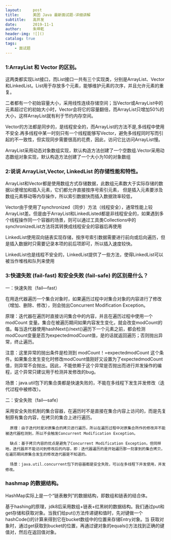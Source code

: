 ```yaml
---
layout:     post
title:      美团 Java 最新面试题-详细讲解
subtitle:   高并发
date:       2019-11-1
author:     朱坤乾
header-img: ![]()
catalog: true
tags:
    - 面试题
---
```

###  1:ArrayList 和 Vector 的区别。

这两类都实现List接口，而List接口一共有三个实现类，分别是ArrayList、Vector和LinkedList。List用于存放多个元素，能够维护元素的次序，并且允许元素的重复。

二者都有一个初始容量大小，采用线性连续存储空间；当Vector或ArrayList中的元素超过它的初始大小时，Vector会将它的容量翻倍，而ArrayList只增加50%的大小，这样ArrayList就有利于节约内存空间。

Vector的方法都是同步的，是线程安全的，而ArrayList的方法不是,多线程中使用不安全.再多线程中某一时刻只有一个线程能够写Vector，避免多线程同时写而引起的不一致性，但实现同步需要很高的花费，因此，访问它比访问ArrayList慢。

ArrayList采用动态对象数组实现，默认构造方法创建了一个空数组.Vector采用动态数组对象实现，默认构造方法创建了一个大小为10的对象数组


###  2:说说 ArrayList,Vector, LinkedList 的存储性能和特性。

ArrayList和Vector都是使用数组方式存储数据，此数组元素数大于实际存储的数据以便增加和插入元素，它们都允许直接按序号索引元素，
但是插入元素要涉及数组元素移动等内存操作，所以索引数据快而插入数据效率较低，

Vector由于使用了synchronized（同步）方法（线程安全），通常性能上较ArrayList差。但是由于ArrayList和LinkedListed都是非线程安全的，如果遇到多个线程操作同一个容器的场景，则可以通过工具类Collections中的synchronizedList方法将其转换成线程安全的容器后再使用

LinkedList使用双向链表实现存储，按序号索引数据需要进行前向或后向遍历，但是插入数据时只需要记录本项的前后项即可，所以插入速度较快。

LinkedList也是线程不安全的，LinkedList提供了一些方法，使得LinkedList可以被当作堆栈和队列来使用


###  3:快速失败 (fail-fast) 和安全失败 (fail-safe) 的区别是什么？

一：快速失败（fail—fast） 

在用迭代器遍历一个集合对象时，如果遍历过程中对集合对象的内容进行了修改（增加、删除、修改），则会抛出Concurrent Modification Exception。

原理：迭代器在遍历时直接访问集合中的内容，并且在遍历过程中使用一个 modCount 变量。集合在被遍历期间如果内容发生变化，就会改变modCount的值。每当迭代器使用hashNext()/next()遍历下一个元素之前，都会检测modCount变量是否为expectedmodCount值，是的话就返回遍历；否则抛出异常，终止遍历。 

注意：这里异常的抛出条件是检测到 modCount！=expectedmodCount 这个条件。如果集合发生变化时修改modCount值刚好又设置为了expectedmodCount值，则异常不会抛出。因此，不能依赖于这个异常是否抛出而进行并发操作的编程，这个异常只建议用于检测并发修改的bug。 

场景：java.util包下的集合类都是快速失败的，不能在多线程下发生并发修改（迭代过程中被修改）。 

二：安全失败（fail—safe） 

采用安全失败机制的集合容器，在遍历时不是直接在集合内容上访问的，而是先复制原有集合内容，在拷贝的集合上进行遍历。

      原理：由于迭代时是对原集合的拷贝进行遍历，所以在遍历过程中对原集合所作的修改并不能被迭代器检测到，所以不会触发Concurrent Modification Exception。

      缺点：基于拷贝内容的优点是避免了Concurrent Modification Exception，但同样地，迭代器并不能访问到修改后的内容，即：迭代器遍历的是开始遍历那一刻拿到的集合拷贝，在遍历期间原集合发生的修改迭代器是不知道的。

      场景：java.util.concurrent包下的容器都是安全失败，可以在多线程下并发使用，并发修改。

###  hashmap 的数据结构。

HashMap实际上是一个“链表散列”的数据结构，即数组和链表的结合体。

基于hashing的原理，jdk8后采用数组+链表+红黑树的数据结构。我们通过put和get存储和获取对象。当我们给put()方法传递键和值时，先对键做一个hashCode()的计算来得到它在bucket数组中的位置来存储Entry对象。当
获取对象时，通过get获取到bucket的位置，再通过键对象的equals()方法找到正确的键值对，然后在返回值对象。















